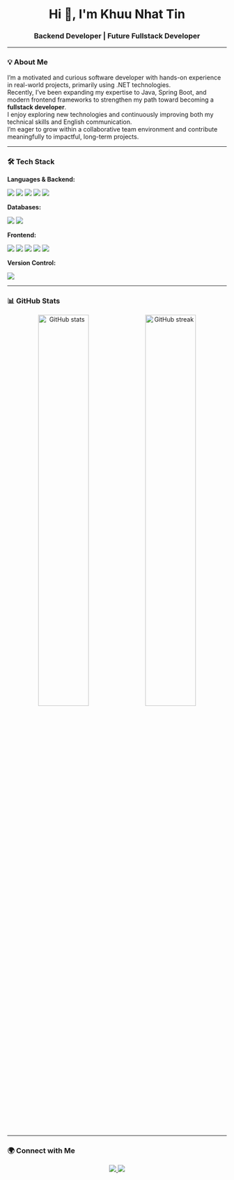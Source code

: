 <!-- Header -->
<h1 align="center">Hi 👋, I'm Khuu Nhat Tin</h1>
<h3 align="center">Backend Developer | Future Fullstack Developer</h3>

---

### 💡 About Me
I’m a motivated and curious software developer with hands-on experience in real-world projects, primarily using .NET technologies.  
Recently, I’ve been expanding my expertise to Java, Spring Boot, and modern frontend frameworks to strengthen my path toward becoming a **fullstack developer**.  
I enjoy exploring new technologies and continuously improving both my technical skills and English communication.  
I’m eager to grow within a collaborative team environment and contribute meaningfully to impactful, long-term projects.


---

### 🛠 Tech Stack
**Languages & Backend:**
<p>
  <img src="https://img.shields.io/badge/Python-3776AB?style=for-the-badge&logo=python&logoColor=white"/>
  <img src="https://img.shields.io/badge/Java-007396?style=for-the-badge&logo=java&logoColor=white"/>
  <img src="https://img.shields.io/badge/C-00599C?style=for-the-badge&logo=c&logoColor=white"/>
  <img src="https://img.shields.io/badge/.NET-512BD4?style=for-the-badge&logo=dotnet&logoColor=white"/>
  <img src="https://img.shields.io/badge/Spring_Boot-6DB33F?style=for-the-badge&logo=springboot&logoColor=white"/>
</p>

**Databases:**
<p>
  <img src="https://img.shields.io/badge/SQL%20Server-CC2927?style=for-the-badge&logo=microsoftsqlserver&logoColor=white"/>
  <img src="https://img.shields.io/badge/MySQL-4479A1?style=for-the-badge&logo=mysql&logoColor=white"/>
</p>

**Frontend:**
<p>
  <img src="https://img.shields.io/badge/HTML5-E34F26?style=for-the-badge&logo=html5&logoColor=white"/>
  <img src="https://img.shields.io/badge/CSS3-1572B6?style=for-the-badge&logo=css3&logoColor=white"/>
  <img src="https://img.shields.io/badge/JavaScript-F7DF1E?style=for-the-badge&logo=javascript&logoColor=black"/>
  <img src="https://img.shields.io/badge/Vue.js-4FC08D?style=for-the-badge&logo=vue.js&logoColor=white"/>
  <img src="https://img.shields.io/badge/Angular-DD0031?style=for-the-badge&logo=angular&logoColor=white"/>
</p>

**Version Control:**
<p>
  <img src="https://img.shields.io/badge/GitHub-181717?style=for-the-badge&logo=github&logoColor=white"/>
</p>

---

### 📊 GitHub Stats
<p align="center">
  <img src="https://github-readme-stats.vercel.app/api?username=LODNight&show_icons=true&theme=radical" alt="GitHub stats" width="48%"/>
  <img src="https://github-readme-streak-stats.herokuapp.com/?user=LODNight&theme=radical" alt="GitHub streak" width="48%"/>
</p>

---

### 🌍 Connect with Me
<p align="center">
  <a href="https://www.linkedin.com/in/tinnhat1610/" target="_blank">
    <img src="https://img.shields.io/badge/LinkedIn-0077B5?style=for-the-badge&logo=linkedin&logoColor=white"/>
  </a>
  <a href="mailto:khuunhattin123@gmail.com">
    <img src="https://img.shields.io/badge/Email-D14836?style=for-the-badge&logo=gmail&logoColor=white"/>
  </a>
</p>
